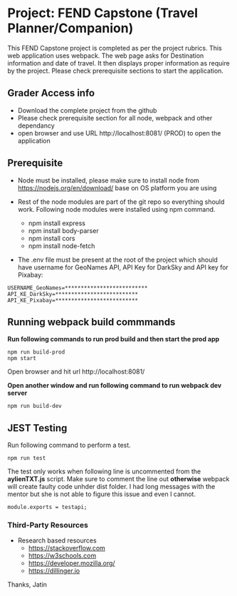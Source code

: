 # Project: FEND Capstone (Travel Planner/Companion)

This FEND Capstone  project is completed as per the project rubrics. This web application uses webpack. The web page asks for Destination information and date of travel. It then displays proper information as require by the project. Please check prerequisite sections to start the application. 

## Grader Access info    
- Download the complete project from the github 
- Please check prerequisite section for all node, webpack and other dependancy  
- open browser and use URL http://localhost:8081/ (PROD) to open the application

## Prerequisite
- Node must be installed, please make sure to install node from https://nodejs.org/en/download/ base on OS platform you are using
- Rest of the node modules are part of the git repo so everything should work. Following node modules were installed using npm command. 
   - npm install express
   - npm install body-parser
   - npm install cors
   - npm install node-fetch

-  The .env file must be present at the root of the project which should have username for GeoNames API, API Key for DarkSky and API key for Pixabay:
```
USERNAME_GeoNames=**************************
API_KE_DarkSky=**************************
API_KE_Pixabay=**************************
```

## Running webpack build commmands

**Run following commands to run prod build and then start the prod app**
```
npm run build-prod
npm start
```
Open browser and hit url http://localhost:8081/

**Open another window and run following command to run webpack dev server**
```
npm run build-dev
```

## JEST Testing

Run following command to perform a test. 
```
npm run test
```

The test only works when following line is uncommented from the **aylienTXT.js** script. Make sure to comment the line out **otherwise** webpack will create faulty code unhder dist folder. I had long messages with the mentor but she is not able to figure this issue and even I cannot. 
```
module.exports = testapi;
```

### Third-Party Resources
- Research based resources
    - https://stackoverflow.com
    - https://w3schools.com
    - https://developer.mozilla.org/
    - https://dillinger.io

Thanks,
Jatin

